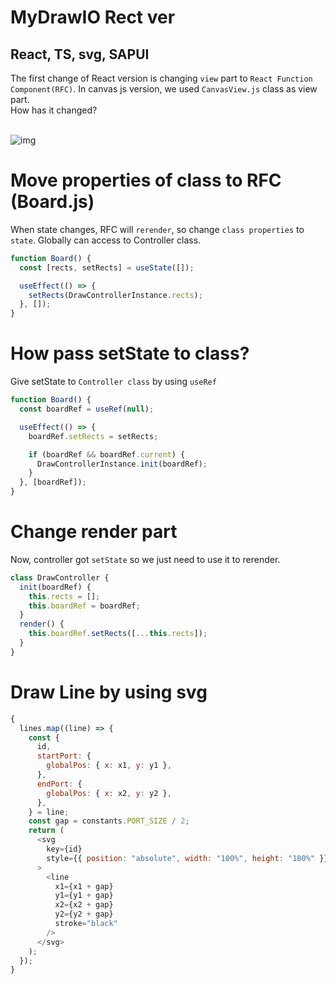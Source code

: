# MyDrawIO Rect ver

## React, TS, svg, SAPUI

The first change of React version is changing `view` part to `React Function Component(RFC)`.
In canvas js version, we used `CanvasView.js` class as view part.
</br>
How has it changed?
</br>
</br>

![img](./rfc.png)
# Move properties of class to RFC (Board.js)

When state changes, RFC will `rerender`, so change `class properties` to `state`.
Globally can access to Controller class.

```js
function Board() {
  const [rects, setRects] = useState([]);

  useEffect(() => {
    setRects(DrawControllerInstance.rects);
  }, []);
}
```

# How pass setState to class?

Give setState to `Controller class` by using `useRef`

```js
function Board() {
  const boardRef = useRef(null);

  useEffect(() => {
    boardRef.setRects = setRects;

    if (boardRef && boardRef.current) {
      DrawControllerInstance.init(boardRef);
    }
  }, [boardRef]);
}
```

# Change render part

Now, controller got `setState` so we just need to use it to rerender.

```js
class DrawController {
  init(boardRef) {
    this.rects = [];
    this.boardRef = boardRef;
  }
  render() {
    this.boardRef.setRects([...this.rects]);
  }
}
```

# Draw Line by using svg

```js
{
  lines.map((line) => {
    const {
      id,
      startPort: {
        globalPos: { x: x1, y: y1 },
      },
      endPort: {
        globalPos: { x: x2, y: y2 },
      },
    } = line;
    const gap = constants.PORT_SIZE / 2;
    return (
      <svg
        key={id}
        style={{ position: "absolute", width: "100%", height: "100%" }}
      >
        <line
          x1={x1 + gap}
          y1={y1 + gap}
          x2={x2 + gap}
          y2={y2 + gap}
          stroke="black"
        />
      </svg>
    );
  });
}
```
